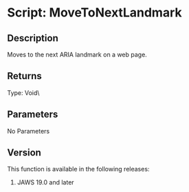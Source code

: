 # Script: MoveToNextLandmark

## Description

Moves to the next ARIA landmark on a web page.

## Returns

Type: Void\

## Parameters

No Parameters

## Version

This function is available in the following releases:

1.  JAWS 19.0 and later
